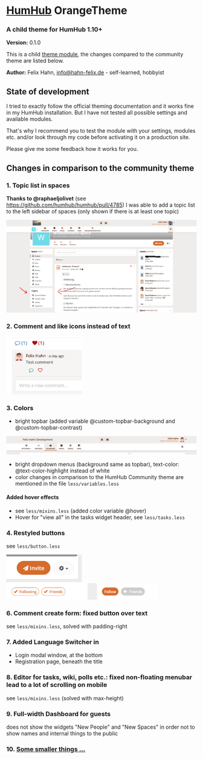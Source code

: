# [HumHub](https://humhub.org) OrangeTheme

### A child theme for HumHub 1.10+

**Version:** 0.1.0

This is a child [theme module](https://docs.humhub.org/docs/theme/module#theme-module), the changes compared to the community theme are listed below.

**Author:** Felix Hahn, info@hahn-felix.de - self-learned, hobbyist

## State of development
I tried to exactly follow the official theming documentation and it works fine in my HumHub installation. But I have not tested all possible settings and available modules.

That's why I recommend you to test the module with your settings, modules etc. and/or look through my code before activating it on a production site.

Please give me some feedback how it works for you.

## Changes in comparison to the community theme
### 1. Topic list in spaces
**Thanks to @raphaeljolivet** (see https://github.com/humhub/humhub/pull/4785) I was able to add a topic list to the left sidebar of spaces (only shown if there is at least one topic)

<img src="../resources/screenshot-space-topic-list.png" width="700">

### 2. Comment and like icons instead of text

<img src="../resources/screenshot-social-controls-2.png" width="200">

### 3. Colors
- bright topbar (added variable @custom-topbar-background and @custom-topbar-contrast)

<img src="../resources/screenshot-header-desktop.png" width="700">

- bright dropdown menus (background same as topbar), text-color: @text-color-highlight instead of white
- color changes in comparison to the HumHub Community theme are mentioned in the file `less/variables.less`

#### Added hover effects
- see `less/mixins.less` (added color variable @hover)
- Hover for "view all" in the tasks widget header, see `less/tasks.less`

### 4. Restyled buttons
see `less/button.less`

<img src="../resources/screenshot-space-header-buttons.png" width="200">

<img src="../resources/screenshot-people-buttons.png" width="400">

### 6. Comment create form: fixed button over text
see `less/mixins.less`, solved with padding-right

### 7. Added Language Switcher in
- Login modal window, at the bottom
- Registration page, beneath the title

### 8. Editor for tasks, wiki, polls etc.: fixed non-floating menubar lead to a lot of scrolling on mobile
see `less/mixins.less` (solved with max-height)

### 9. Full-width Dashboard for guests
does not show the widgets "New People" and "New Spaces" in order not to show names and internal things to the public

### 10. [Some smaller things ...](DETAILS.md)
